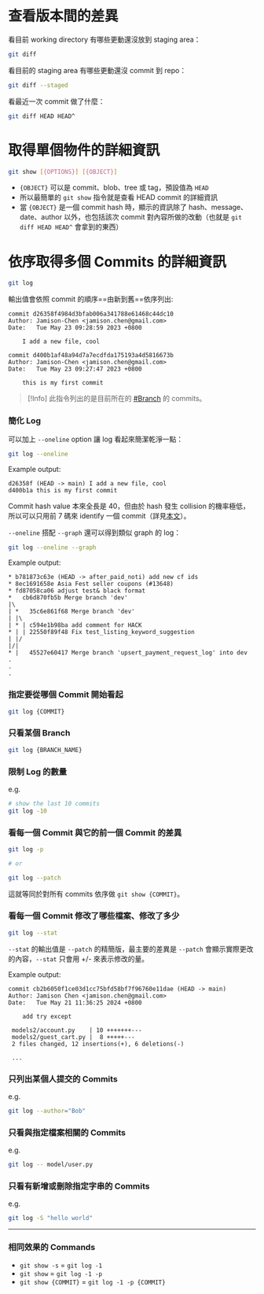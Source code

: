 # 查看版本間的差異

看目前 working directory 有哪些更動還沒放到 staging area：

```bash
git diff
```

看目前的 staging area 有哪些更動還沒 commit 到 repo：

```bash
git diff --staged
```

看最近一次 commit 做了什麼：

```bash
git diff HEAD HEAD^
```

# 取得單個物件的詳細資訊

```bash
git show [{OPTIONS}] [{OBJECT}]
```

- `{OBJECT}` 可以是 commit、blob、tree 或 tag，預設值為 `HEAD`
- 所以最簡單的 `git show` 指令就是查看 HEAD commit 的詳細資訊
- 當 `{OBJECT}` 是一個 commit hash 時，顯示的資訊除了 hash、message、date、author 以外，也包括該次 commit 對內容所做的改動（也就是 `git diff HEAD HEAD^` 會拿到的東西）

# 依序取得多個 Commits 的詳細資訊

```bash
git log
```

輸出值會依照 commit 的順序==由新到舊==依序列出:

```plaintext
commit d26358f4984d3bfab006a341788e61468c44dc10
Author: Jamison-Chen <jamison.chen@gmail.com>
Date:   Tue May 23 09:28:59 2023 +0800

    I add a new file, cool

commit d400b1af48a94d7a7ecdfda175193a4d5816673b
Author: Jamison-Chen <jamison.chen@gmail.com>
Date:   Tue May 23 09:27:47 2023 +0800

    this is my first commit
```

>[!Info]
>此指令列出的是目前所在的 [#Branch](</./Tools/Git/diff、show、log.md#Branch>) 的 commits。

### 簡化 Log

可以加上 `--oneline` option 讓 log 看起來簡潔乾淨一點：

```bash
git log --oneline
```

Example output:

```plaintext
d26358f (HEAD -> main) I add a new file, cool
d400b1a this is my first commit
```

Commit hash value 本來全長是 40，但由於 hash 發生 collision 的機率極低，所以可以只用前 7 碼來 identify 一個 commit（詳見[本文](</Tools/Git/1 - Introduction.md#Git 如何確保 Data Integrity?>)）。

`--oneline` 搭配 `--graph` 還可以得到類似 graph 的 log：

```bash
git log --oneline --graph
```

Example output:

```plaintext
* b781873c63e (HEAD -> after_paid_noti) add new cf ids
* 8ec1691658e Asia Fest seller coupons (#13648)
* fd87058ca06 adjust test& black format
*   cb6d870fb5b Merge branch 'dev'
|\  
| *   35c6e861f68 Merge branch 'dev'
| |\  
| * | c594e1b98ba add comment for HACK
* | | 22550f89f48 Fix test_listing_keyword_suggestion
| |/  
|/|   
* |   45527e60417 Merge branch 'upsert_payment_request_log' into dev
.
.
.
```

### 指定要從哪個 Commit 開始看起

```bash
git log {COMMIT}
```

### 只看某個 Branch

```bash
git log {BRANCH_NAME}
```

### 限制 Log 的數量

e.g.

```bash
# show the last 10 commits
git log -10
```

### 看每一個 Commit 與它的前一個 Commit 的差異

```bash
git log -p

# or

git log --patch
```

這就等同於對所有 commits 依序做 `git show {COMMIT}`。

### 看每一個 Commit 修改了哪些檔案、修改了多少

```bash
git log --stat
```

`--stat` 的輸出值是 `--patch` 的精簡版，最主要的差異是 `--patch` 會顯示實際更改的內容，`--stat` 只會用 +/- 來表示修改的量。

Example output:

```plainext
commit cb2b6050f1ce03d1cc75bfd58bf7f96760e11dae (HEAD -> main)
Author: Jamison Chen <jamison.chen@gmail.com>
Date:   Tue May 21 11:36:25 2024 +0800

    add try except

 models2/account.py    | 10 +++++++---
 models2/guest_cart.py |  8 +++++---
 2 files changed, 12 insertions(+), 6 deletions(-)
 
 ...
```

### 只列出某個人提交的 Commits

e.g.

```bash
git log --author="Bob"
```

### 只看與指定檔案相關的 Commits

e.g.

```bash
git log -- model/user.py
```

### 只看有新增或刪除指定字串的 Commits

e.g.

```bash
git log -S "hello world"
```

---

### 相同效果的 Commands

- `git show -s` = `git log -1`
- `git show` = `git log -1 -p`
- `git show {COMMIT}` = `git log -1 -p {COMMIT}`
